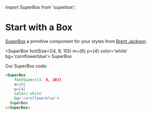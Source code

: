 import SuperBox from 'superbox';

# Start with a Box

[SuperBox](https://github.com/jxnblk/superbox) a primitive component for your styles from [Brent Jackson](https://twitter.com/jxnblk).

<SuperBox
    fontSize={[4, 8, 10]}
    m={6}
    p={4}
    color='white'
    bg='cornflowerblue'>
  SuperBox
</SuperBox>

Our SuperBox code:

```html
<SuperBox
    fontSize={[4, 8, 10]}
    m={6}
    p={4}
    color='white'
    bg='cornflowerblue'>
  SuperBox
</SuperBox>
```
